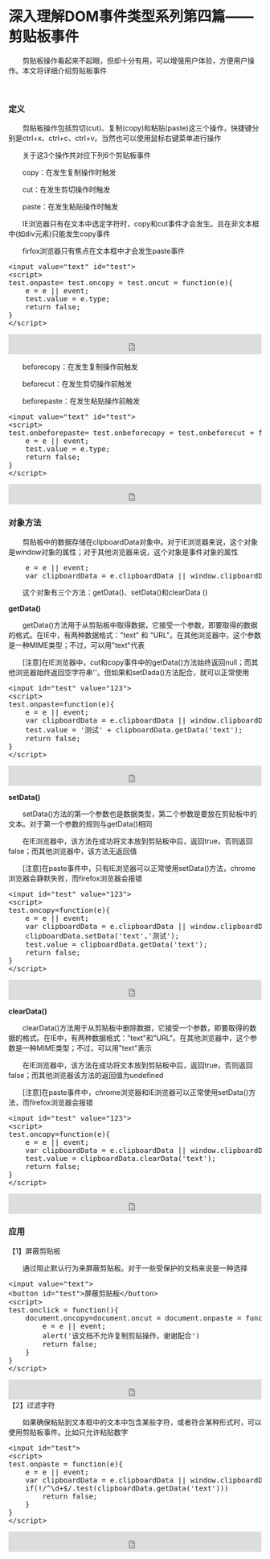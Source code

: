# 深入理解DOM事件类型系列第四篇——剪贴板事件

　　剪贴板操作看起来不起眼，但却十分有用，可以增强用户体验，方便用户操作。本文将详细介绍剪贴板事件

&nbsp;

### 定义

　　剪贴板操作包括剪切(cut)、复制(copy)和粘贴(paste)这三个操作，快捷键分别是ctrl+x、ctrl+c、ctrl+v。当然也可以使用鼠标右键菜单进行操作

　　关于这3个操作共对应下列6个剪贴板事件

　　copy：在发生复制操作时触发

　　cut：在发生剪切操作时触发

　　paste：在发生粘贴操作时触发

　　IE浏览器只有在文本中选定字符时，copy和cut事件才会发生。且在非文本框中(如div元素)只能发生copy事件

　　firfox浏览器只有焦点在文本框中才会发生paste事件

<div class="cnblogs_code">
<pre>&lt;input value="text" id="test"&gt;
&lt;script&gt;
test.onpaste= test.oncopy = test.oncut = function(e){
    e = e || event;
    test.value = e.type;
    return false;
}
&lt;/script&gt;</pre>
</div>

<iframe style="width: 100%; height: 40px;" src="https://demo.xiaohuochai.site/js/clipboard/c1.html" frameborder="0" width="320" height="240"></iframe>

　　beforecopy：在发生复制操作前触发

　　beforecut：在发生剪切操作前触发

　　beforepaste：在发生粘贴操作前触发

<div class="cnblogs_code">
<pre>&lt;input value="text" id="test"&gt;
&lt;script&gt;
test.onbeforepaste= test.onbeforecopy = test.onbeforecut = function(e){
    e = e || event;
    test.value = e.type;
    return false;
}
&lt;/script&gt;</pre>
</div>

<iframe style="width: 100%; height: 40px;" src="https://demo.xiaohuochai.site/js/clipboard/c2.html" frameborder="0" width="320" height="240"></iframe>

### 对象方法

　　剪贴板中的数据存储在clipboardData对象中。对于IE浏览器来说，这个对象是window对象的属性；对于其他浏览器来说，这个对象是事件对象的属性

<div class="cnblogs_code">
<pre>    e = e || event;
    var clipboardData = e.clipboardData || window.clipboardData;</pre>
</div>

　　这个对象有三个方法：getData()、setData()和clearData ()

**getData()**

　　getData()方法用于从剪贴板中取得数据，它接受一个参数，即要取得的数据的格式。在IE中，有两种数据格式："text" 和 "URL"。在其他浏览器中，这个参数是一种MIME类型；不过，可以用"text"代表

　　[注意]在IE浏览器中，cut和copy事件中的getData()方法始终返回null；而其他浏览器始终返回空字符串''。但如果和setDada()方法配合，就可以正常使用

<div class="cnblogs_code">
<pre>&lt;input id="test" value="123"&gt;
&lt;script&gt;
test.onpaste=function(e){
    e = e || event;
    var clipboardData = e.clipboardData || window.clipboardData;
    test.value = '测试' + clipboardData.getData('text');
    return false;
}
&lt;/script&gt;</pre>
</div>

<iframe style="width: 100%; height: 40px;" src="https://demo.xiaohuochai.site/js/clipboard/c3.html" frameborder="0" width="320" height="240"></iframe>

**setData()**

　　setData()方法的第一个参数也是数据类型，第二个参数是要放在剪贴板中的文本。对于第一个参数的规则与getData()相同

　　在IE浏览器中，该方法在成功将文本放到剪贴板中后，返回true，否则返回false；而其他浏览器中，该方法无返回值

　　[注意]在paste事件中，只有IE浏览器可以正常使用setData()方法，chrome浏览器会静默失败，而firefox浏览器会报错

<div class="cnblogs_code">
<pre>&lt;input id="test" value="123"&gt;
&lt;script&gt;
test.oncopy=function(e){
    e = e || event;
    var clipboardData = e.clipboardData || window.clipboardData;
    clipboardData.setData('text','测试');
    test.value = clipboardData.getData('text');
    return false;
}
&lt;/script&gt;</pre>
</div>

<iframe style="width: 100%; height: 40px;" src="https://demo.xiaohuochai.site/js/clipboard/c4.html" frameborder="0" width="320" height="240"></iframe>

**clearData()**

　　clearData()方法用于从剪贴板中删除数据，它接受一个参数，即要取得的数据的格式。在IE中，有两种数据格式："text"和"URL"。在其他浏览器中，这个参数是一种MIME类型；不过，可以用"text"表示

　　在IE浏览器中，该方法在成功将文本放到剪贴板中后，返回true，否则返回false；而其他浏览器该方法的返回值为undefined

　　[注意]在paste事件中，chrome浏览器和IE浏览器可以正常使用setData()方法，而firefox浏览器会报错

<div class="cnblogs_code">
<pre>&lt;input id="test" value="123"&gt;
&lt;script&gt;
test.oncopy=function(e){
    e = e || event;
    var clipboardData = e.clipboardData || window.clipboardData;
    test.value = clipboardData.clearData('text');
    return false;
}
&lt;/script&gt;</pre>
</div>

<iframe style="width: 100%; height: 40px;" src="https://demo.xiaohuochai.site/js/clipboard/c5.html" frameborder="0" width="320" height="240"></iframe>

### 应用

【1】屏蔽剪贴板

　　通过阻止默认行为来屏蔽剪贴板。对于一些受保护的文档来说是一种选择

<div class="cnblogs_code">
<pre>&lt;input value="text"&gt;
&lt;button id="test"&gt;屏蔽剪贴板&lt;/button&gt;
&lt;script&gt;
test.onclick = function(){
    document.oncopy=document.oncut = document.onpaste = function(e){
        e = e || event;
        alert('该文档不允许复制剪贴操作，谢谢配合')
        return false;
    }    
}
&lt;/script&gt;</pre>
</div>

<iframe style="width: 100%; height: 40px;" src="https://demo.xiaohuochai.site/js/clipboard/c6.html" frameborder="0" width="320" height="240"></iframe>【2】过滤字符

　　如果确保粘贴到文本框中的文本中包含某些字符，或者符合某种形式时，可以使用剪贴板事件。比如只允许粘贴数字

<div class="cnblogs_code">
<pre>&lt;input id="test"&gt;
&lt;script&gt;
test.onpaste = function(e){
    e = e || event;
    var clipboardData = e.clipboardData || window.clipboardData;
    if(!/^\d+$/.test(clipboardData.getData('text')))
        return false;
    }    
}
&lt;/script&gt;    </pre>
</div>

<iframe style="width: 100%; height: 40px;" src="https://demo.xiaohuochai.site/js/clipboard/c7.html" frameborder="0" width="320" height="240"></iframe>

